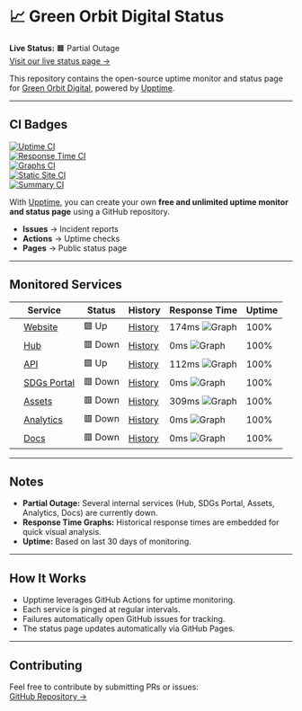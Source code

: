 # 📈 Green Orbit Digital Status

**Live Status:** 🟧 Partial Outage  
[Visit our live status page →](https://greenorbitspace.github.io/upptime)

This repository contains the open-source uptime monitor and status page for [Green Orbit Digital](https://greenorbit.space), powered by [Upptime](https://github.com/upptime/upptime).

---

## CI Badges

[![Uptime CI](https://github.com/greenorbitspace/upptime/workflows/Uptime%20CI/badge.svg)](https://github.com/greenorbitspace/upptime/actions?query=workflow%3A%22Uptime+CI%22)  
[![Response Time CI](https://github.com/greenorbitspace/upptime/workflows/Response%20Time%20CI/badge.svg)](https://github.com/greenorbitspace/upptime/actions?query=workflow%3A%22Response+Time+CI%22)  
[![Graphs CI](https://github.com/greenorbitspace/upptime/workflows/Graphs%20CI/badge.svg)](https://github.com/greenorbitspace/upptime/actions?query=workflow%3A%22Graphs+CI%22)  
[![Static Site CI](https://github.com/greenorbitspace/upptime/workflows/Static%20Site%20CI/badge.svg)](https://github.com/greenorbitspace/upptime/actions?query=workflow%3A%22Static+Site+CI%22)  
[![Summary CI](https://github.com/greenorbitspace/upptime/workflows/Summary%20CI/badge.svg)](https://github.com/greenorbitspace/upptime/actions?query=workflow%3A%22Summary+CI%22)

With [Upptime](https://upptime.js.org), you can create your own **free and unlimited uptime monitor and status page** using a GitHub repository.  
- **Issues** → Incident reports  
- **Actions** → Uptime checks  
- **Pages** → Public status page

---

## Monitored Services

| Service | Status | History | Response Time | Uptime |
| ------- | ------ | ------- | ------------- | ------ |
| <img alt="" src="https://icons.duckduckgo.com/ip3/greenorbit.space.ico" height="13"> [Website](https://greenorbit.space) | 🟩 Up | [History](https://github.com/greenorbitspace/upptime/commits/HEAD/history/green-orbit-website.yml) | 174ms ![Graph](https://github.com/greenorbitspace/upptime/commits/HEAD/history/green-orbit-website.svg) | 100% |
| <img alt="" src="https://icons.duckduckgo.com/ip3/hub.greenorbit.space.ico" height="13"> [Hub](https://hub.greenorbit.space) | 🟥 Down | [History](https://github.com/greenorbitspace/upptime/commits/HEAD/history/hub.yml) | 0ms ![Graph](https://github.com/greenorbitspace/upptime/commits/HEAD/history/hub.svg) | 100% |
| <img alt="" src="https://icons.duckduckgo.com/ip3/api.greenorbit.space.ico" height="13"> [API](https://api.greenorbit.space) | 🟩 Up | [History](https://github.com/greenorbitspace/upptime/commits/HEAD/history/api.yml) | 112ms ![Graph](https://github.com/greenorbitspace/upptime/commits/HEAD/history/api.svg) | 100% |
| <img alt="" src="https://icons.duckduckgo.com/ip3/sdgs.greenorbit.space.ico" height="13"> [SDGs Portal](https://sdgs.greenorbit.space) | 🟥 Down | [History](https://github.com/greenorbitspace/upptime/commits/HEAD/history/sd-gs-portal.yml) | 0ms ![Graph](https://github.com/greenorbitspace/upptime/commits/HEAD/history/sd-gs-portal.svg) | 100% |
| <img alt="" src="https://icons.duckduckgo.com/ip3/assets.greenorbit.space.ico" height="13"> [Assets](https://assets.greenorbit.space) | 🟥 Down | [History](https://github.com/greenorbitspace/upptime/commits/HEAD/history/assets.yml) | 309ms ![Graph](https://github.com/greenorbitspace/upptime/commits/HEAD/history/assets.svg) | 100% |
| <img alt="" src="https://icons.duckduckgo.com/ip3/analytics.greenorbit.space.ico" height="13"> [Analytics](https://analytics.greenorbit.space) | 🟥 Down | [History](https://github.com/greenorbitspace/upptime/commits/HEAD/history/analytics.yml) | 0ms ![Graph](https://github.com/greenorbitspace/upptime/commits/HEAD/history/analytics.svg) | 100% |
| <img alt="" src="https://icons.duckduckgo.com/ip3/docs.greenorbit.space.ico" height="13"> [Docs](https://docs.greenorbit.space) | 🟥 Down | [History](https://github.com/greenorbitspace/upptime/commits/HEAD/history/docs.yml) | 0ms ![Graph](https://github.com/greenorbitspace/upptime/commits/HEAD/history/docs.svg) | 100% |

---

## Notes

- **Partial Outage:** Several internal services (Hub, SDGs Portal, Assets, Analytics, Docs) are currently down.  
- **Response Time Graphs:** Historical response times are embedded for quick visual analysis.  
- **Uptime:** Based on last 30 days of monitoring.

---

## How It Works

- Upptime leverages GitHub Actions for uptime monitoring.  
- Each service is pinged at regular intervals.  
- Failures automatically open GitHub issues for tracking.  
- The status page updates automatically via GitHub Pages.

---

## Contributing

Feel free to contribute by submitting PRs or issues:  
[GitHub Repository →](https://github.com/greenorbitspace/upptime)